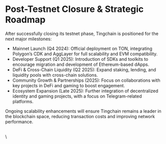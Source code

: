 # Post-Testnet Closure & Strategic Roadmap

After successfully closing its testnet phase, Tingchain is positioned for the next major milestones:

* Mainnet Launch (Q4 2024): Official deployment on TON, integrating Polygon’s CDK and AggLayer for full scalability and EVM compatibility.
* Developer Support (Q1 2025): Introduction of SDKs and toolkits to encourage migration and development of Ethereum-based dApps.
* DeFi & Cross-Chain Liquidity (Q2 2025): Expand staking, lending, and liquidity pools with cross-chain solutions.
* Community Growth & Partnerships (2025): Focus on collaborations with key projects in DeFi and gaming to boost engagement.
* Ecosystem Expansion (Late 2025): Further integration of decentralized identity and gaming projects, with a focus on Telegram-related platforms.

Ongoing scalability enhancements will ensure Tingchain remains a leader in the blockchain space, reducing transaction costs and improving network performance.

\
\
